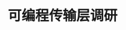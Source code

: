 ---
title: 可编程传输层调研
summary: 本文为对可编程传输层的调研报告，本文待完成

authors:

date: ""
publishDate: "2022-01-14T09:35:00+08:00"
lastmod: ""

# View.
#   1 = List
#   2 = Compact
#   3 = Card
view: 2

comments: true
profile: true
share: false

gitment: true
slug: TPU-cn

featured: false
headless: false
draft: true
private: false

tags:
- 智能网卡

categories:
- 调研与综述

# Optional header image (relative to `static/img/` folder).
header:
  caption: ""
  image: ""
---